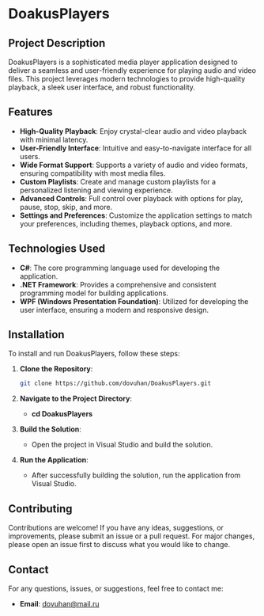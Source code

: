 # DoakusPlayers

## Project Description
DoakusPlayers is a sophisticated media player application designed to deliver a seamless and user-friendly experience for playing audio and video files. This project leverages modern technologies to provide high-quality playback, a sleek user interface, and robust functionality.

## Features
- **High-Quality Playback**: Enjoy crystal-clear audio and video playback with minimal latency.
- **User-Friendly Interface**: Intuitive and easy-to-navigate interface for all users.
- **Wide Format Support**: Supports a variety of audio and video formats, ensuring compatibility with most media files.
- **Custom Playlists**: Create and manage custom playlists for a personalized listening and viewing experience.
- **Advanced Controls**: Full control over playback with options for play, pause, stop, skip, and more.
- **Settings and Preferences**: Customize the application settings to match your preferences, including themes, playback options, and more.

## Technologies Used
- **C#**: The core programming language used for developing the application.
- **.NET Framework**: Provides a comprehensive and consistent programming model for building applications.
- **WPF (Windows Presentation Foundation)**: Utilized for developing the user interface, ensuring a modern and responsive design.

## Installation
To install and run DoakusPlayers, follow these steps:

1. **Clone the Repository**:
   ```bash
   git clone https://github.com/dovuhan/DoakusPlayers.git

2. **Navigate to the Project Directory**:
   - **cd DoakusPlayers**

3. **Build the Solution**:
   - Open the project in Visual Studio and build the solution.

4. **Run the Application**:
   - After successfully building the solution, run the application from Visual Studio.
  
## Contributing
Contributions are welcome! If you have any ideas, suggestions, or improvements, please submit an issue or a pull request. For major changes, please open an issue first to discuss what you would like to change.

## Contact
For any questions, issues, or suggestions, feel free to contact me:

- **Email**: [dovuhan@mail.ru](mailto:dovuhan@mail.ru)

   
